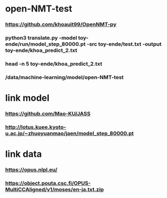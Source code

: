 # open-NMT-test

### https://github.com/khoauit99/OpenNMT-py


### python3 translate.py -model toy-ende/run/model_step_80000.pt -src toy-ende/test.txt -output toy-ende/khoa_predict_2.txt
### head -n  5 toy-ende/khoa_predict_2.txt
### /data/machine-learning/model/open-NMT-test


# link model

### https://github.com/Mao-KU/JASS
### http://lotus.kuee.kyoto-u.ac.jp/~zhuoyuanmao/jaen/model_step_80000.pt


# link data 
### https://opus.nlpl.eu/
### https://object.pouta.csc.fi/OPUS-MultiCCAligned/v1/moses/en-ja.txt.zip
